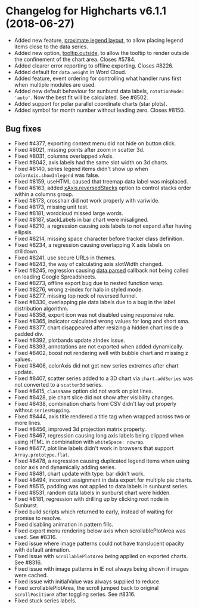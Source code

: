 # Changelog for Highcharts v6.1.1 (2018-06-27)
        
- Added new feature, [proximate legend layout](https://api.highcharts.com/highcharts/legend.layout), to allow placing legend items close to the data series.
- Added new option, [tooltip.outside](https://api.highcharts.com/highcharts/tooltip.outside), to allow the tooltip to render outside the confinement of the chart area. Closes #5784.
- Added clearer error reporting to offline exporting. Closes #8226.
- Added default for `data.weight` in Word Cloud.
- Added feature, event ordering for controlling what handler runs first when multiple modules are used.
- Added new default behaviour for sunburst data labels, `rotationMode: 'auto'`. Now the best fit will be calculated. See #8502.
- Added support for polar parallel coordinate charts (star plots).
- Added symbol for month number without leading zero. Closes #8150.

## Bug fixes
- Fixed #4377, exporting context menu did not hide on button click.
- Fixed #8021, missing points after zoom in scatter 3d.
- Fixed #8031, columns overlapped xAxis.
- Fixed #8042, axis labels had the same slot width on 3d charts.
- Fixed #8140, series legend items didn't show up when `colorAxis.showInlegend` was false.
- Fixed #8159, useHTML caused that treemap data label was misplaced.
- Fixed #8163, added [xAxis.reversedStacks](https://api.highcharts.com/highcharts/xAxis.reversedStacks) option to control stacks order within a columns group.
- Fixed #8173, crosshair did not work properly with variwide.
- Fixed #8173, missing unit test.
- Fixed #8181, wordcloud missed large words.
- Fixed #8187, stackLabels in bar chart were misaligned.
- Fixed #8210, a regression causing axis labels to not expand after having ellipsis.
- Fixed #8214, missing space character before tracker class definition.
- Fixed #8234, a regression causing overlapping X axis labels on drilldown.
- Fixed #8241, use secure URLs in themes.
- Fixed #8243, the way of calculating axis slotWidth changed.
- Fixed #8245, regression causing [data.parsed](https://api.highcharts.com/highcharts/data.parsed) callback not being called on loading Google Spreadsheets.
- Fixed #8273, offline export bug due to nested function wrap.
- Fixed #8276, wrong z-index for halo in styled mode.
- Fixed #8277, missing top neck of reversed funnel.
- Fixed #8330, overlapping pie data labels due to a bug in the label distribution algorithm.
- Fixed #8358, export icon was not disabled using responsive rule.
- Fixed #8365, indicator calculated wrong values for long and short sma.
- Fixed #8377, chart disappeared after resizing a hidden chart inside a padded div.
- Fixed #8392, plotbands update zIndex issue.
- Fixed #8393, annotations are not exported when added dynamically.
- Fixed #8402, boost not rendering well with bubble chart and missing z values.
- Fixed #8406, colorAxis did not get new series extremes after chart update.
- Fixed #8407, scatter series added to a 3D chart via `chart.addSeries` was not converted to a `scatter3d` series.
- Fixed #8415, `className` option did not work on plot lines.
- Fixed #8428, pie chart slice did not show after visibility changes.
- Fixed #8438, combination charts from CSV didn't lay out properly without `seriesMapping`.
- Fixed #8444, axis title rendered a title tag when wrapped across two or more lines.
- Fixed #8456, improved 3d projection matrix property.
- Fixed #8467, regression causing long axis labels being clipped when using HTML in combination with `whiteSpace: nowrap`.
- Fixed #8477, plot line labels didn't work in browsers that support `Array.prototype.flat`.
- Fixed #8478, a regression causing duplicated legend items when using color axis and dynamically adding series.
- Fixed #8481, chart update with type: bar didn't work.
- Fixed #8494, incorrect assignment in data export for multiple pie charts.
- Fixed #8515, padding was not applied to data labels in sunburst series.
- Fixed #8531, random data labels in sunburst chart were hidden.
- Fixed #8181, regression with drilling up by clicking root node in Sunburst.
- Fixed build scripts which returned to early, instead of waiting for promise to resolve.
- Fixed disabling animation in pattern fills.
- Fixed export menu rendering below axis when scrollablePlotArea was used. See #8316.
- Fixed issue where image patterns could not have translucent opacity with default animation.
- Fixed issue with `scrollablePlotArea` being applied on exported charts. See #8316.
- Fixed issue with image patterns in IE not always being shown if images were cached.
- Fixed issue with initialValue was always supplied to reduce.
- Fixed scrollablePlotArea, the scroll jumped back to original `scrollPositionX` after toggling series. See #8316.
- Fixed stuck series labels.